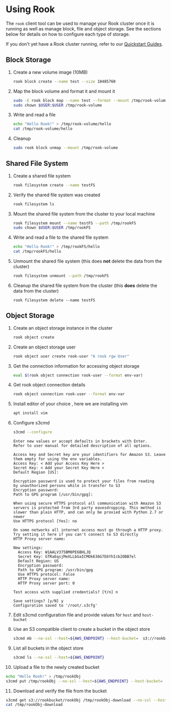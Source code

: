 # Using Rook
The `rook` client tool can be used to manage your Rook cluster once it is running as well as manage block, file and object storage.  See the sections below for details on how to configure each type of storage.  

If you don't yet have a Rook cluster running, refer to our [Quickstart Guides](README.md).

## Block Storage
1. Create a new volume image (10MB)

    ```bash
    rook block create --name test --size 10485760
    ```

2. Map the block volume and format it and mount it

    ```bash
    sudo -E rook block map --name test --format --mount /tmp/rook-volume
    sudo chown $USER:$USER /tmp/rook-volume
    ```

3. Write and read a file

    ```bash
    echo "Hello Rook!" > /tmp/rook-volume/hello
    cat /tmp/rook-volume/hello
    ```

4. Cleanup

    ```bash
    sudo rook block unmap --mount /tmp/rook-volume
    ```

## Shared File System
1. Create a shared file system

    ```bash
    rook filesystem create --name testFS
    ```

2. Verify the shared file system was created

   ```bash
   rook filesystem ls
   ```

3. Mount the shared file system from the cluster to your local machine

   ```bash
   rook filesystem mount --name testFS --path /tmp/rookFS
   sudo chown $USER:$USER /tmp/rookFS
   ```

4. Write and read a file to the shared file system

   ```bash
   echo "Hello Rook!" > /tmp/rookFS/hello
   cat /tmp/rookFS/hello
   ```

5. Unmount the shared file system (this does **not** delete the data from the cluster)

   ```bash
   rook filesystem unmount --path /tmp/rookFS
   ```

6. Cleanup the shared file system from the cluster (this **does** delete the data from the cluster)

   ```
   rook filesystem delete --name testFS
   ```

## Object Storage
1. Create an object storage instance in the cluster

   ```bash
   rook object create
   ```

2. Create an object storage user

   ```bash
   rook object user create rook-user "A rook rgw User"
   ```

3. Get the connection information for accessing object storage

   ```bash
   eval $(rook object connection rook-user --format env-var)
   ```

4. Get rook object connection details

   ```bash
   rook object connection rook-user --format env-var
   ```

5. Install editor of your choice , here we are installing vim
   ```bash
   apt install vim
   ```

6. Configure s3cmd
   ```bash
   s3cmd --configure
   ```
   ```
   Enter new values or accept defaults in brackets with Enter.
   Refer to user manual for detailed description of all options.

   Access key and Secret key are your identifiers for Amazon S3. Leave them empty for using the env variables.
   Access Key: < Add your Access Key Here >
   Secret Key: < Add your Secret Key Here >
   Default Region [US]:

   Encryption password is used to protect your files from reading
   by unauthorized persons while in transfer to S3
   Encryption password:
   Path to GPG program [/usr/bin/gpg]:

   When using secure HTTPS protocol all communication with Amazon S3
   servers is protected from 3rd party eavesdropping. This method is
   slower than plain HTTP, and can only be proxied with Python 2.7 or newer
   Use HTTPS protocol [Yes]: no

   On some networks all internet access must go through a HTTP proxy.
   Try setting it here if you can't connect to S3 directly
   HTTP Proxy server name:

   New settings:
     Access Key: W1AALV375BM0PE6BHLJQ
     Secret Key: GTRaEqsjMeXLLbGaICMOk636G7E6YhIcb2OBB7el
     Default Region: US
     Encryption password:
     Path to GPG program: /usr/bin/gpg
     Use HTTPS protocol: False
     HTTP Proxy server name:
     HTTP Proxy server port: 0

   Test access with supplied credentials? [Y/n] n

   Save settings? [y/N] y
   Configuration saved to '/root/.s3cfg'
   ```
7. Edit s3cmd configuration file and provide values for ```host``` and ```host-bucket```

8. Use an S3 compatible client to create a bucket in the object store

   ```bash
   s3cmd mb --no-ssl --host=${AWS_ENDPOINT} --host-bucket=  s3://rookbucket
   ```

9. List all buckets in the object store

   ```bash
   s3cmd ls --no-ssl --host=${AWS_ENDPOINT}
   ```

10. Upload a file to the newly created bucket

   ```bash
   echo "Hello Rook!" > /tmp/rookObj
   s3cmd put /tmp/rookObj --no-ssl --host=${AWS_ENDPOINT} --host-bucket=  s3://rookbucket
   ```

11. Download and verify the file from the bucket

   ```bash
   s3cmd get s3://rookbucket/rookObj /tmp/rookObj-download --no-ssl --host=${AWS_ENDPOINT} --host-bucket=
   cat /tmp/rookObj-download
   ```
